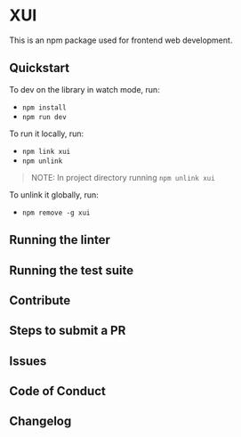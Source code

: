 # XUI

This is an npm package used for frontend web development.

## Quickstart

To dev on the library in watch mode, run:

- `npm install`
- `npm run dev`

To run it locally, run:

- `npm link xui`
- `npm unlink`

> NOTE: In project directory running `npm unlink xui`

To unlink it globally, run:

- `npm remove -g xui`

## Running the linter

## Running the test suite

## Contribute

## Steps to submit a PR

## Issues

## Code of Conduct

## Changelog